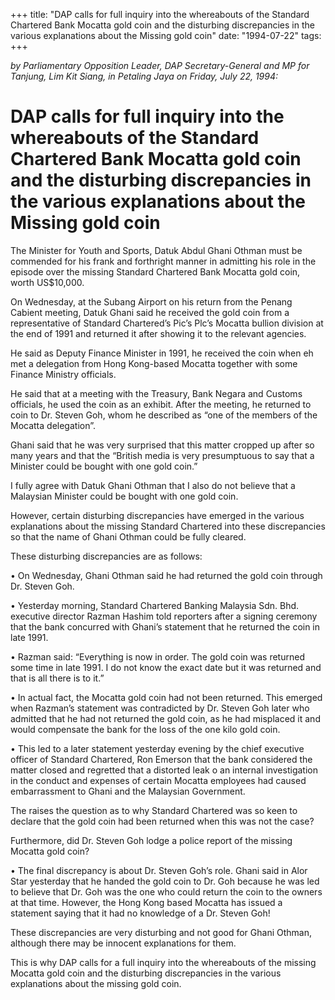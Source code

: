 +++ 
title: "DAP calls for full inquiry into the whereabouts of the Standard Chartered Bank Mocatta gold coin and the disturbing discrepancies in the various explanations about the Missing gold coin"
date: "1994-07-22"
tags:
+++

_by Parliamentary Opposition Leader, DAP Secretary-General and MP for Tanjung, Lim Kit Siang, in Petaling Jaya on Friday, July 22, 1994:_

# DAP calls for full inquiry into the whereabouts of the Standard Chartered Bank Mocatta gold coin and the disturbing discrepancies in the various explanations about the Missing gold coin

The Minister for Youth and Sports, Datuk Abdul Ghani Othman must be commended for his frank and forthright manner in admitting his role in the episode over the missing Standard Chartered Bank Mocatta gold coin, worth US$10,000.</u>

On Wednesday, at the Subang Airport on his return from the Penang Cabient meeting, Datuk Ghani said he received the gold coin from a representative of Standard Chartered’s Pic’s Plc’s Mocatta bullion division at the end of 1991 and returned it after showing it to the relevant agencies.

He said as Deputy Finance Minister in 1991, he received the coin when eh met a delegation from Hong Kong-based Mocatta together with some Finance Ministry officials.

He said that at a meeting with the Treasury, Bank Negara and Customs officials, he used the coin as an exhibit. After the meeting, he returned to coin to Dr. Steven Goh, whom he described as “one of the members of the Mocatta delegation”.

Ghani said that he was very surprised that this matter cropped up after so many years and that the “British media is very presumptuous to say that a Minister could be bought with one gold coin.”

I fully agree with Datuk Ghani Othman that I also do not believe that a Malaysian Minister could be bought with one gold coin.

However, certain disturbing discrepancies have emerged in the various explanations about the missing Standard Chartered into these discrepancies so that the name of Ghani Othman could be fully cleared.

These disturbing discrepancies are as follows:

•	On Wednesday, Ghani Othman said he had returned the gold coin through Dr. Steven Goh.

•	Yesterday morning, Standard Chartered Banking Malaysia Sdn. Bhd. executive director Razman Hashim told reporters after a signing ceremony that the bank concurred with Ghani’s statement that he returned the coin in late 1991.

•	Razman said: “Everything is now in order. The gold coin was returned some time in late 1991. I do not know the exact date but it was returned and that is all there is to it.”

•	In actual fact, the Mocatta gold coin had not been returned. This emerged when Razman’s statement was contradicted by Dr. Steven Goh later who admitted that he had not returned the gold coin, as he had misplaced it and would compensate the bank for the loss of the one kilo gold coin.

•	This led to a later statement yesterday evening by the chief executive officer of Standard Chartered, Ron Emerson that the bank considered the matter closed and regretted that a distorted leak o an internal investigation in the conduct and expenses of certain Mocatta employees had caused embarrassment to Ghani and the Malaysian Government.

The raises the question as to why Standard Chartered was so keen to declare that the gold coin had been returned when this was not the case?

Furthermore, did Dr. Steven Goh lodge a police report of the missing Mocatta gold coin?

•	The final discrepancy is about Dr. Steven Goh’s role. Ghani said in Alor Star yesterday that he handed the gold coin to Dr. Goh because he was led to believe that Dr. Goh was the one who could return the coin to the owners at that time. However, the Hong Kong based Mocatta has issued a statement saying that it had no knowledge of a Dr. Steven Goh!

These discrepancies are very disturbing and not good for Ghani Othman, although there may be innocent explanations for them.

This is why DAP calls for a full inquiry into the whereabouts of the missing Mocatta gold coin and the disturbing discrepancies in the various explanations about the missing gold coin.
 
